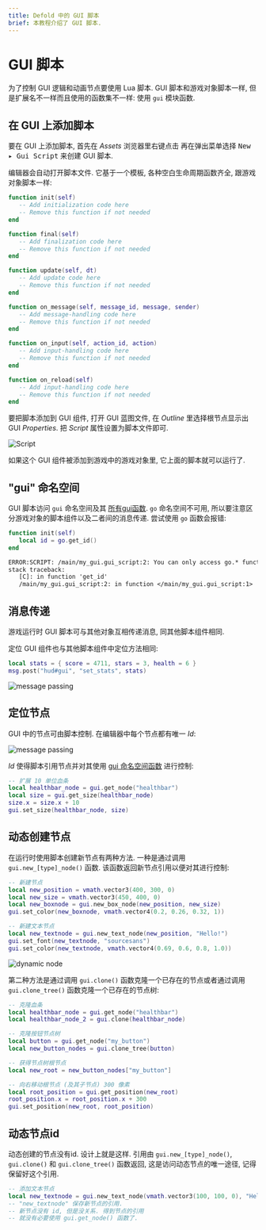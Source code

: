 ```yaml
---
title: Defold 中的 GUI 脚本 
brief: 本教程介绍了 GUI 脚本.
---
```


# GUI 脚本

为了控制 GUI 逻辑和动画节点要使用 Lua 脚本. GUI 脚本和游戏对象脚本一样, 但是扩展名不一样而且使用的函数集不一样: 使用 `gui` 模块函数.

## 在 GUI 上添加脚本

要在 GUI 上添加脚本, 首先在 *Assets* 浏览器里<kbd>右键点击</kbd> 再在弹出菜单选择 <kbd>New ▸ Gui Script</kbd> 来创建 GUI 脚本.

编辑器会自动打开脚本文件. 它基于一个模板, 各种空白生命周期函数齐全, 跟游戏对象脚本一样:

```lua
function init(self)
   -- Add initialization code here
   -- Remove this function if not needed
end

function final(self)
   -- Add finalization code here
   -- Remove this function if not needed
end

function update(self, dt)
   -- Add update code here
   -- Remove this function if not needed
end

function on_message(self, message_id, message, sender)
   -- Add message-handling code here
   -- Remove this function if not needed
end

function on_input(self, action_id, action)
   -- Add input-handling code here
   -- Remove this function if not needed
end

function on_reload(self)
   -- Add input-handling code here
   -- Remove this function if not needed
end
```

要把脚本添加到 GUI 组件, 打开 GUI 蓝图文件, 在 *Outline* 里选择根节点显示出 GUI *Properties*. 把 *Script* 属性设置为脚本文件即可.

![Script](images/gui-script/set_script.png)

如果这个 GUI 组件被添加到游戏中的游戏对象里, 它上面的脚本就可以运行了.

## "gui" 命名空间

GUI 脚本访问 `gui` 命名空间及其 [所有gui函数](/ref/gui). `go` 命名空间不可用, 所以要注意区分游戏对象的脚本组件以及二者间的消息传递. 尝试使用 `go` 函数会报错:

```lua
function init(self)
   local id = go.get_id()
end
```

```txt
ERROR:SCRIPT: /main/my_gui.gui_script:2: You can only access go.* functions and values from a script instance (.script file)
stack traceback:
   [C]: in function 'get_id'
   /main/my_gui.gui_script:2: in function </main/my_gui.gui_script:1>
```

## 消息传递

游戏运行时 GUI 脚本可与其他对象互相传递消息, 同其他脚本组件相同.

定位 GUI 组件也与其他脚本组件中定位方法相同:

```lua
local stats = { score = 4711, stars = 3, health = 6 }
msg.post("hud#gui", "set_stats", stats)
```

![message passing](images/gui-script/message_passing.png)

## 定位节点

GUI 中的节点可由脚本控制. 在编辑器中每个节点都有唯一 *Id*:

![message passing](images/gui-script/node_id.png)

*Id* 使得脚本引用节点并对其使用 [gui 命名空间函数](/ref/gui) 进行控制:

```lua
-- 扩展 10 单位血条
local healthbar_node = gui.get_node("healthbar")
local size = gui.get_size(healthbar_node)
size.x = size.x + 10
gui.set_size(healthbar_node, size)
```

## 动态创建节点

在运行时使用脚本创建新节点有两种方法. 一种是通过调用 `gui.new_[type]_node()` 函数. 该函数返回新节点引用以便对其进行控制:

```lua
-- 新建节点
local new_position = vmath.vector3(400, 300, 0)
local new_size = vmath.vector3(450, 400, 0)
local new_boxnode = gui.new_box_node(new_position, new_size)
gui.set_color(new_boxnode, vmath.vector4(0.2, 0.26, 0.32, 1))

-- 新建文本节点
local new_textnode = gui.new_text_node(new_position, "Hello!")
gui.set_font(new_textnode, "sourcesans")
gui.set_color(new_textnode, vmath.vector4(0.69, 0.6, 0.8, 1.0))
```

![dynamic node](images/gui-script/dynamic_nodes.png)

第二种方法是通过调用 `gui.clone()` 函数克隆一个已存在的节点或者通过调用 `gui.clone_tree()` 函数克隆一个已存在的节点树:

```lua
-- 克隆血条
local healthbar_node = gui.get_node("healthbar")
local healthbar_node_2 = gui.clone(healthbar_node)

-- 克隆按钮节点树
local button = gui.get_node("my_button")
local new_button_nodes = gui.clone_tree(button)

-- 获得节点树根节点
local new_root = new_button_nodes["my_button"]

-- 向右移动根节点 (及其子节点) 300 像素
local root_position = gui.get_position(new_root)
root_position.x = root_position.x + 300
gui.set_position(new_root, root_position)
```

## 动态节点id

动态创建的节点没有id. 设计上就是这样. 引用由 `gui.new_[type]_node()`, `gui.clone()` 和 `gui.clone_tree()` 函数返回, 这是访问动态节点的唯一途径, 记得保留好这个引用.

```lua
-- 添加文本节点
local new_textnode = gui.new_text_node(vmath.vector3(100, 100, 0), "Hello!")
-- "new_textnode" 保存新节点的引用.
-- 新节点没有 id, 但是没关系. 得到节点的引用
-- 就没有必要使用 gui.get_node() 函数了.
```
